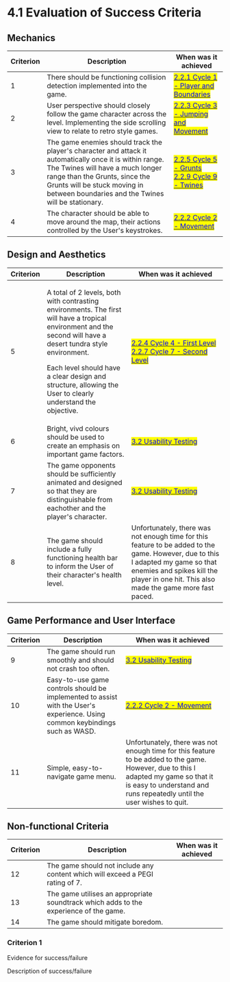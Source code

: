 # 4.1 Evaluation of Success Criteria

## Mechanics

| Criterion | Description                                                                                                                                                                                                                                                        | When was it achieved                                                                                                                                                                                                                |
| --------- | ------------------------------------------------------------------------------------------------------------------------------------------------------------------------------------------------------------------------------------------------------------------ | ----------------------------------------------------------------------------------------------------------------------------------------------------------------------------------------------------------------------------------- |
| 1         | There should be functioning collision detection implemented into the game.                                                                                                                                                                                         | [<mark style="color:blue;">2.2.1 Cycle 1 - Player and Boundaries</mark>](../2-design-and-development/cycle-1.md)                                                                                                                    |
| 2         | User perspective should closely follow the game character across the level. Implementing the side scrolling view to relate to retro style games.                                                                                                                   | [<mark style="color:blue;">2.2.3 Cycle 3 - Jumping and Movement</mark>](../design-and-development/cycle-1-2.md)                                                                                                                     |
| 3         | The game enemies should track the player's character and attack it automatically once it is within range. The Twines will have a much longer range than the Grunts, since the Grunts will be stuck moving in between boundaries and the Twines will be stationary. | <p><a href="../design-and-development/cycle-1-4.md"><mark style="color:blue;">2.2.5 Cycle 5 - Grunts</mark></a><br><a href="../design-and-development/cycle-1-8.md"><mark style="color:blue;">2.2.9 Cycle 9 - Twines</mark></a></p> |
| 4         | The character should be able to move around the map, their actions controlled by the User's keystrokes.                                                                                                                                                            | [<mark style="color:blue;">2.2.2 Cycle 2 - Movement</mark>](../design-and-development/cycle-1-1.md)                                                                                                                                 |



## Design and Aesthetics

| Criterion | Description                                                                                                                                                                                                                                                                                     | When was it achieved                                                                                                                                                                                                                           |
| --------- | ----------------------------------------------------------------------------------------------------------------------------------------------------------------------------------------------------------------------------------------------------------------------------------------------- | ---------------------------------------------------------------------------------------------------------------------------------------------------------------------------------------------------------------------------------------------- |
| 5         | <p>A total of 2 levels, both with contrasting environments. The first will have a tropical environment and the second will have a desert tundra style environment.</p><p></p><p>Each level should have a clear design and structure, allowing the User to clearly understand the objective.</p> | <p><a href="../design-and-development/cycle-1-3.md"><mark style="color:blue;">2.2.4 Cycle 4 - First Level</mark></a><br><a href="../design-and-development/cycle-1-6.md"><mark style="color:blue;">2.2.7 Cycle 7 - Second Level</mark></a></p> |
| 6         | Bright, vivd colours should be used to create an emphasis on important game factors.                                                                                                                                                                                                            | [<mark style="color:blue;">3.2 Usability Testing</mark>](../3-testing/3.2-usability-testing.md)                                                                                                                                                |
| 7         | The game opponents should be sufficiently animated and designed so that they are distinguishable from eachother and the player's character.                                                                                                                                                     | [<mark style="color:blue;">3.2 Usability Testing</mark>](../3-testing/3.2-usability-testing.md)                                                                                                                                                |
| 8         | The game should include a fully functioning health bar to inform the User of their character's health level.                                                                                                                                                                                    | Unfortunately, there was not enough time for this feature to be added to the game. However, due to this I adapted my game so that enemies and spikes kill the player in one hit. This also made the game more fast paced.                      |



## Game Performance and User Interface

| Criterion | Description                                                                                                                  | When was it achieved                                                                                                                                                                                          |
| --------- | ---------------------------------------------------------------------------------------------------------------------------- | ------------------------------------------------------------------------------------------------------------------------------------------------------------------------------------------------------------- |
| 9         | The game should run smoothly and should not crash too often.                                                                 | [<mark style="color:blue;">3.2 Usability Testing</mark>](../3-testing/3.2-usability-testing.md)                                                                                                               |
| 10        | Easy-to-use game controls should be implemented to assist with the User's experience. Using common keybindings such as WASD. | [<mark style="color:blue;">2.2.2 Cycle 2 - Movement</mark>](../design-and-development/cycle-1-1.md)                                                                                                           |
| 11        | Simple, easy-to-navigate game menu.                                                                                          | Unfortunately, there was not enough time for this feature to be added to the game. However, due to this I adapted my game so that it is easy to understand and runs repeatedly until the user wishes to quit. |



## Non-functional Criteria

| Criterion | Description                                                                           | When was it achieved |
| --------- | ------------------------------------------------------------------------------------- | -------------------- |
| 12        | The game should not include any content which will exceed a PEGI rating of 7.         |                      |
| 13        | The game utilises an appropriate soundtrack which adds to the experience of the game. |                      |
| 14        | The game should mitigate boredom.                                                     |                      |

### Criterion 1

Evidence for success/failure

Description of success/failure
